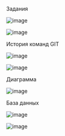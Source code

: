 Задания

![image](https://github.com/Gabryelf/MyControlWork/assets/145398532/98863281-48ee-4ffc-9961-f95499ca55db)

![image](https://github.com/Gabryelf/MyControlWork/assets/145398532/53115676-a004-465e-b7e6-1a2b298b32e2)

История команд GIT



![image](https://github.com/Gabryelf/MyControlWork/assets/145398532/c1b30ae4-0c9e-4fe7-8277-764ca3c57a39)

![image](https://github.com/Gabryelf/MyControlWork/assets/145398532/39a908df-b571-4aec-a7d4-0f4fdb9c769c)

Диаграмма 



![image](https://github.com/Gabryelf/MyControlWork/assets/145398532/868f5172-7780-46f1-b80b-8c14bca82fc0)

База данных



![image](https://github.com/Gabryelf/MyControlWork/assets/145398532/7abbdd6b-7a09-40c3-8b28-354cdbf6bde9)

![image](https://github.com/Gabryelf/MyControlWork/assets/145398532/3f4f8896-6673-402a-a3ce-33302ff9cf1c)

